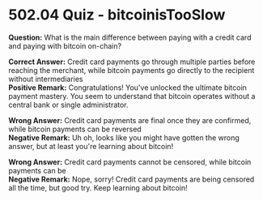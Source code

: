 # 502.04 Quiz - bitcoinisTooSlow

**Question:** What is the main difference between paying with a credit card and paying with bitcoin on-chain?

**Correct Answer:** Credit card payments go through multiple parties before reaching the merchant, while bitcoin payments go directly to the recipient without intermediaries\
**Positive Remark:** Congratulations! You've unlocked the ultimate bitcoin payment mastery. You seem to understand that bitcoin operates without a central bank or single administrator.

**Wrong Answer:** Credit card payments are final once they are confirmed, while bitcoin payments can be reversed\
**Negative Remark:** Uh oh, looks like you might have gotten the wrong answer, but at least you're learning about bitcoin!

**Wrong Answer:** Credit card payments cannot be censored, while bitcoin payments can be\
**Negative Remark:** Nope, sorry! Credit card payments are being censored all the time, but good try. Keep learning about bitcoin!
